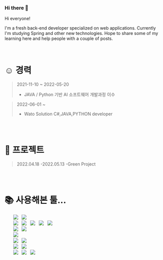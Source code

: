 ### Hi there 👋

Hi everyone!

I'm a fresh back-end developer specialized on web applications. Currently I'm studying Spring and other new technologies. Hope to share some of my learning here and help people with a couple of posts.<br>
<br>
<br>

# :relaxed: 경력
> 2021-11-10 ~ 2022-05-20 <br>
> - JAVA / Python 기반 AI 소프트웨어 개발과정 이수<br>

> 2022-06-01 ~ <br>
> - Wato Solution C#,JAVA,PYTHON developer <br>
<br>
<br>

# :calendar: 프로젝트 

>2022.04.18 -2022.05.13
>-Green Project

<br>
<br>


# :books: 사용해본 툴...
&nbsp;&nbsp;&nbsp;&nbsp;&nbsp;&nbsp;&nbsp;<img src="https://img.shields.io/badge/-GitHub-181717?style=flat&logo=GitHub&logoColor=white">
&nbsp;&nbsp;<img src="https://img.shields.io/badge/-Git-F05032?style=flat&logo=Git&logoColor=white"><br>
&nbsp;&nbsp;&nbsp;&nbsp;&nbsp;&nbsp;&nbsp;<img src="https://img.shields.io/badge/-JavaScript-F7DF1E?style=flat&logo=JavaScript&logoColor=white">
&nbsp;&nbsp;<img src="https://img.shields.io/badge/-HTML5-E34F26?style=flat&logo=HTML5&logoColor=white">
&nbsp;&nbsp;<img src="https://img.shields.io/badge/-CSS3-1572B6?style=flat&logo=CSS3&logoColor=white">
&nbsp;&nbsp;<img src="https://img.shields.io/badge/-jQuery-0769AD?style=flat&logo=jQuery&logoColor=white">
&nbsp;&nbsp;<img src="https://img.shields.io/badge/-Bootstrap-7952B3?style=flat&logo=Bootstrap&logoColor=white"><br>
&nbsp;&nbsp;&nbsp;&nbsp;&nbsp;&nbsp;&nbsp;<img src="https://img.shields.io/badge/-Python-3776AB?style=flat&logo=Python&logoColor=white">
&nbsp;&nbsp;<img src="https://img.shields.io/badge/-Java-007396?style=flat&logo=Java&logoColor=white"><br>
&nbsp;&nbsp;&nbsp;&nbsp;&nbsp;&nbsp;&nbsp;<img src="https://img.shields.io/badge/-Oracle-F80000?style=flat&logo=Oracle&logoColor=white"><br>
&nbsp;&nbsp;&nbsp;&nbsp;&nbsp;&nbsp;&nbsp;<img src="https://img.shields.io/badge/-Spring-6DB33F?style=flat&logo=Spring&logoColor=white">
&nbsp;&nbsp;<img src="https://img.shields.io/badge/-Windows-0078D6?style=flat&logo=Windows&logoColor=white"><br>
&nbsp;&nbsp;&nbsp;&nbsp;&nbsp;&nbsp;&nbsp;<img src="https://img.shields.io/badge/-Apache Tomcat-F8DC75?style=flat&logo=Apache Tomcat&logoColor=white">
&nbsp;&nbsp;<img src="https://img.shields.io/badge/-Kakao-FFCD00?style=flat&logo=Kakao&logoColor=white"><br>
&nbsp;&nbsp;&nbsp;&nbsp;&nbsp;&nbsp;&nbsp;<img src="https://img.shields.io/badge/-Jupyter-F37626?style=flat&logo=Jupyter&logoColor=white">
&nbsp;&nbsp;<img src="https://img.shields.io/badge/-Anaconda-44A833?style=flat&logo=Anaconda&logoColor=white">
&nbsp;&nbsp;<img src="https://img.shields.io/badge/-Selenium-43B02A?style=flat&logo=Selenium&logoColor=white"><br>

<br>
<br>

